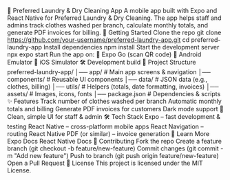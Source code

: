 👔 Preferred Laundry & Dry Cleaning App
A mobile app built with Expo and React Native for Preferred Laundry & Dry Cleaning.
The app helps staff and admins track clothes washed per branch, calculate monthly totals, and generate PDF invoices for billing.
🚀 Getting Started
Clone the repo
git clone https://github.com/your-username/preferred-laundry-app.git
cd preferred-laundry-app
Install dependencies
npm install
Start the development server
npx expo start
Run the app on:
📱 Expo Go (scan QR code)
📱 Android Emulator
🍏 iOS Simulator
🛠 Development build
📂 Project Structure
preferred-laundry-app/
│── app/          # Main app screens & navigation
│── components/   # Reusable UI components
│── data/         # JSON data (e.g., clothes, billing)
│── utils/        # Helpers (totals, date formatting, invoices)
│── assets/       # Images, icons, fonts
│── package.json  # Dependencies & scripts
✨ Features
Track number of clothes washed per branch
Automatic monthly totals and billing
Generate PDF invoices for customers
Dark mode support 🌙
Clean, simple UI for staff & admin
🛠 Tech Stack
Expo – fast development & testing
React Native – cross-platform mobile apps
React Navigation – routing
React Native PDF (or similar) – invoice generation
📖 Learn More
Expo Docs
React Native Docs
🤝 Contributing
Fork the repo
Create a feature branch (git checkout -b feature/new-feature)
Commit changes (git commit -m "Add new feature")
Push to branch (git push origin feature/new-feature)
Open a Pull Request
📜 License
This project is licensed under the MIT License.
